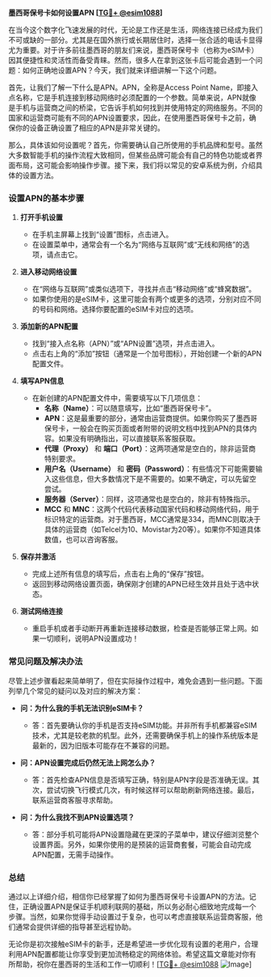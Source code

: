 **墨西哥保号卡如何设置APN [[TG💪+ @esim1088](https://t.me/s/esim1088)]**

在当今这个数字化飞速发展的时代，无论是工作还是生活，网络连接已经成为我们不可或缺的一部分。尤其是在国外旅行或长期居住时，选择一张合适的电话卡显得尤为重要。对于许多前往墨西哥的朋友们来说，墨西哥保号卡（也称为eSIM卡）因其便捷性和灵活性而备受青睐。然而，很多人在拿到这张卡后可能会遇到一个问题：如何正确地设置APN？今天，我们就来详细讲解一下这个问题。

首先，让我们了解一下什么是APN。APN，全称是Access Point Name，即接入点名称，它是手机连接到移动网络时必须配置的一个参数。简单来说，APN就像是手机与运营商之间的桥梁，它告诉手机如何找到并使用特定的网络服务。不同的国家和运营商可能有不同的APN设置要求，因此，在使用墨西哥保号卡之前，确保你的设备正确设置了相应的APN是非常关键的。

那么，具体该如何设置呢？首先，你需要确认自己所使用的手机品牌和型号。虽然大多数智能手机的操作流程大致相同，但某些品牌可能会有自己的特色功能或者界面布局，这可能会影响操作步骤。接下来，我们将以常见的安卓系统为例，介绍具体的设置方法。

### 设置APN的基本步骤

1. **打开手机设置**
   - 在手机主屏幕上找到“设置”图标，点击进入。
   - 在设置菜单中，通常会有一个名为“网络与互联网”或“无线和网络”的选项，请点击它。

2. **进入移动网络设置**
   - 在“网络与互联网”或类似选项下，寻找并点击“移动网络”或“蜂窝数据”。
   - 如果你使用的是eSIM卡，这里可能会有两个或更多的选项，分别对应不同的号码和网络。选择你要配置的eSIM卡对应的选项。

3. **添加新的APN配置**
   - 找到“接入点名称（APN）”或“APN设置”选项，并点击进入。
   - 点击右上角的“添加”按钮（通常是一个加号图标），开始创建一个新的APN配置文件。

4. **填写APN信息**
   - 在新创建的APN配置文件中，需要填写以下几项信息：
     - **名称（Name）**：可以随意填写，比如“墨西哥保号卡”。
     - **APN**：这是最重要的部分，通常由运营商提供。如果你购买了墨西哥保号卡，一般会在购买页面或者附带的说明文档中找到APN的具体内容。如果没有明确指出，可以直接联系客服获取。
     - **代理（Proxy）** 和 **端口（Port）**：这两项通常是空白的，除非运营商特别要求。
     - **用户名（Username）** 和 **密码（Password）**：有些情况下可能需要输入这些信息，但大多数情况下是不需要的。如果不确定，可以先留空尝试。
     - **服务器（Server）**：同样，这项通常也是空白的，除非有特殊指示。
     - **MCC** 和 **MNC**：这两个代码代表移动国家代码和移动网络代码，用于标识特定的运营商。对于墨西哥，MCC通常是334，而MNC则取决于具体的运营商（如Telcel为10、Movistar为20等）。如果你不知道具体数值，也可以咨询客服。

5. **保存并激活**
   - 完成上述所有信息的填写后，点击右上角的“保存”按钮。
   - 返回到移动网络设置页面，确保刚才创建的APN已经生效并且处于选中状态。

6. **测试网络连接**
   - 重启手机或者手动断开再重新连接移动数据，检查是否能够正常上网。如果一切顺利，说明APN设置成功！

### 常见问题及解决办法

尽管上述步骤看起来简单明了，但在实际操作过程中，难免会遇到一些问题。下面列举几个常见的疑问以及对应的解决方案：

- **问：为什么我的手机无法识别eSIM卡？**
  - 答：首先要确认你的手机是否支持eSIM功能。并非所有手机都兼容eSIM技术，尤其是较老款的机型。此外，还需要确保手机上的操作系统版本是最新的，因为旧版本可能存在不兼容的问题。

- **问：APN设置完成后仍然无法上网怎么办？**
  - 答：首先检查APN信息是否填写正确，特别是APN字段是否准确无误。其次，尝试切换飞行模式几次，有时候这样可以帮助刷新网络连接。最后，联系运营商客服寻求帮助。

- **问：为什么我找不到APN设置选项？**
  - 答：部分手机可能将APN设置隐藏在更深的子菜单中，建议仔细浏览整个设置界面。另外，如果你使用的是预装的运营商套餐，可能会自动完成APN配置，无需手动操作。

### 总结

通过以上详细介绍，相信你已经掌握了如何为墨西哥保号卡设置APN的方法。记住，正确设置APN是保证手机顺利联网的基础，所以务必耐心细致地完成每一个步骤。当然，如果你觉得手动设置过于复杂，也可以考虑直接联系运营商客服，他们通常会提供详细的指导甚至远程协助。

无论你是初次接触eSIM卡的新手，还是希望进一步优化现有设置的老用户，合理利用APN配置都能让你享受到更加流畅稳定的网络体验。希望这篇文章能对你有所帮助，祝你在墨西哥的生活和工作一切顺利！[[TG💪+ @esim1088](https://t.me/s/esim1088) ![Image](https://i.postimg.cc/4NQfJmqS/Snipaste-2025-05-13-00-14-12.png)]